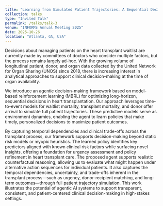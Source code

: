 ```yaml
---
title: "Learning from Simulated Patient Trajectories: A Sequential Decision-Making Agent for Heart Transplantation"
collection: talks
type: "Invited Talk"
permalink: /talks/talk-3
venue: "INFORMS Annual Meeting 2025"
date: 2025-10-26
location: "Atlanta, GA, USA"
---
```


Decisions about managing patients on the heart transplant waitlist are currently made by committees of doctors who consider multiple factors, but the process remains largely ad-hoc. With the growing volume of longitudinal patient, donor, and organ data collected by the United Network for Organ Sharing (UNOS) since 2018, there is increasing interest in analytical approaches to support clinical decision-making at the time of organ availability.

We introduce an agentic decision-making framework based on model-based reinforcement learning (MBRL) for optimizing long-horizon, sequential decisions in heart transplantation. Our approach leverages time-to-event models for waitlist mortality, transplant mortality, and donor offer arrival to simulate full patient trajectories. These predictive models serve as environment dynamics, enabling the agent to learn policies that make timely, personalized decisions to maximize patient outcomes. 

By capturing temporal dependencies and clinical trade-offs across the transplant process, our framework supports decision-making beyond static risk models or myopic heuristics. The learned policy identifies key predictors aligned with known clinical risk factors while surfacing novel insights, offering a foundation for urgency assessment and policy refinement in heart transplant care. The proposed agent supports realistic counterfactual reasoning, allowing us to evaluate what might happen under alternative action sequences for individual patients. It also captures the temporal dependencies, uncertainty, and trade-offs inherent in the transplant process—such as urgency, donor-recipient matching, and long-term outcomes—through full patient trajectory simulation. This work illustrates the potential of agentic AI systems to support transparent, consistent, and patient-centered clinical decision-making in high-stakes settings.
